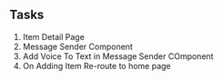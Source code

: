 ## Tasks
1. Item Detail Page
2. Message Sender Component
3. Add Voice To Text in Message Sender COmponent
4. On Adding Item Re-route to home page
